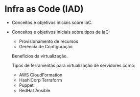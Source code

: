 # Infra as Code (IAD)

* Conceitos e objetivos iniciais sobre IaC.

* Conceitos e objetivos iniciais sobre tipos de IaC:

  - Provisionamento de recursos
  - Gerência de Configuração

  Benefícios da virtualização.

  Tipos de ferramentas para virtualização de servidores como:

  - AWS CloudFormation
  - HashiCorp Terraform
  - Puppet
  - RedHat Ansible
